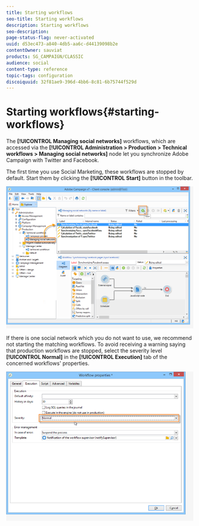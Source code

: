 ```yaml
---
title: Starting workflows
seo-title: Starting workflows
description: Starting workflows
seo-description: 
page-status-flag: never-activated
uuid: d53ec473-a840-4db5-aa6c-d44139098b2e
contentOwner: sauviat
products: SG_CAMPAIGN/CLASSIC
audience: social
content-type: reference
topic-tags: configuration
discoiquuid: 32f81ae9-396d-4bb6-8c81-6b75744f529d
---
```


# Starting workflows{#starting-workflows}

The **[!UICONTROL Managing social networks]** workflows, which are accessed via the **[!UICONTROL Administration > Production > Technical workflows > Managing social networks]** node let you synchronize Adobe Campaign with Twitter and Facebook.

The first time you use Social Marketing, these workflows are stopped by default. Start them by clicking the **[!UICONTROL Start]** button in the toolbar.

![](assets/social_start_workflows.png)

If there is one social network which you do not want to use, we recommend not starting the matching workflows. To avoid receiving a warning saying that production workflows are stopped, select the severity level **[!UICONTROL Normal]** in the **[!UICONTROL Execution]** tab of the concerned workflows' properties.

![](assets/social_start_workflows2.png)

